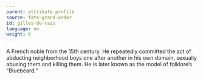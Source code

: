 ```yaml
---
parent: attribute.profile
source: fate-grand-order
id: gilles-de-rais
language: en
weight: 0
---
```


A French noble from the 15th century.
He repeatedly committed the act of abducting neighborhood boys one after another in his own domain, sexually abusing them and killing them.
He is later known as the model of folklore’s “Bluebeard.”
